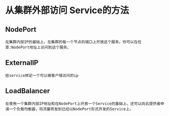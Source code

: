 # 从集群外部访问 Service的方法

## NodePort

```shell
在集群内部IP的基础上，在集群的每一个节点的端口上开放这个服务。你可以在任意:NodePort地址上访问到这个服务。
```

## ExternalIP

```shell
给service绑定一个可以被客户端访问的ip
```

## LoadBalancer

```shell
在使用一个集群内部IP地址和在NodePort上开放一个Service的基础上，还可以向云提供者申请一个负载均衡器，将流量转发到已经以NodePort形式开发的Service上。
```

